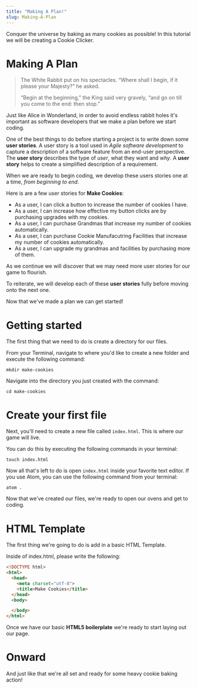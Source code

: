 ```yaml
---
title: "Making A Plan!"
slug: Making-A-Plan
---
```


Conquer the universe by baking as many cookies as possible!
In this tutorial we will be creating a Cookie Clicker.

# Making A Plan
<blockquote>
The White Rabbit put on his spectacles. “Where shall I begin, if it please your Majesty?” he asked.  
  
“Begin at the beginning,” the King said very gravely, “and go on till you come to the end: then stop.”
</blockquote>
Just like Alice in Wonderland, in order to avoid endless rabbit holes it's important as software developers that we make a plan before we start coding.

One of the best things to do before starting a project is to write down some **user stories**. A user story is a tool used in *Agile software development* to capture a description of a software feature from an end-user perspective. The **user story** describes the type of *user*, what they want and *why*. A **user story** helps to create a simplified description of a requirement.

When we are ready to begin coding, we develop these users stories one at a time, *from beginning to end*.

Here is are a few user stories for **Make Cookies**:

- As a user, I can click a button to increase the number of cookies I have.
- As a user, I can increase how effective my button clicks are by purchasing upgrades with my cookies.
- As a user, I can purchase Grandmas that increase my number of cookies automatically.
- As a user, I can purchase Cookie Manufacutring Facilities that increase my number of cookies automatically.
- As a user, I can upgrade my grandmas and facilities by purchasing more of them.

As we continue we will discover that we may need more user stories for our game to flourish.

To reiterate, we will develop each of these **user stories** fully before moving onto the next one.

Now that we've made a plan we can get started!

# Getting started

The first thing that we need to do is create a directory for our files.

From your Terminal, navigate to where you'd like to create a new folder and execute the following command:

```
mkdir make-cookies
```

Navigate into the directory you just created with the command:

```
cd make-cookies
```

# Create your first file

Next, you'll need to create a new file called ```index.html```. This is where our game will live.

You can do this by executing the following commands in your terminal:
```
touch index.html
```

Now all that's left to do is open ```index.html``` inside your favorite text editor. If you use Atom, you can use the following command from your terminal:

```
atom .
```

Now that we've created our files, we're ready to open our ovens and get to coding.

# HTML Template

The first thing we're going to do is add in a basic HTML Template.

Inside of index.html, please write the following:

```html
<!DOCTYPE html>
<html>
  <head>
    <meta charset="utf-8">
    <title>Make Cookies</title>
  </head>
  <body>

  </body>
</html>
```
Once we have our basic **HTML5 boilerplate** we're ready to start laying out our page.

# Onward

And just like that we're all set and ready for some heavy cookie baking action!
